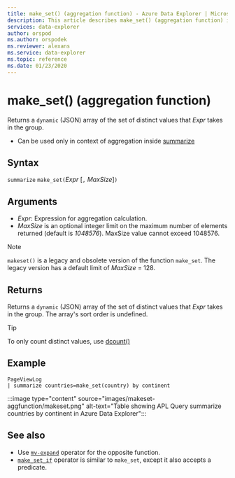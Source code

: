 ```yaml
---
title: make_set() (aggregation function) - Azure Data Explorer | Microsoft Docs
description: This article describes make_set() (aggregation function) in Azure Data Explorer.
services: data-explorer
author: orspod
ms.author: orspodek
ms.reviewer: alexans
ms.service: data-explorer
ms.topic: reference
ms.date: 01/23/2020
---
```

# make_set() (aggregation function)

Returns a `dynamic` (JSON) array of the set of distinct values that *Expr* takes in the group.

* Can be used only in context of aggregation inside [summarize](summarizeoperator.md)

## Syntax

`summarize` `make_set(`*Expr* [`,` *MaxSize*]`)`

## Arguments

* *Expr*: Expression for aggregation calculation.
* *MaxSize* is an optional integer limit on the maximum number of elements returned (default is *1048576*). MaxSize value cannot exceed 1048576.

> [!NOTE]
> `makeset()` is a legacy and obsolete version of the function `make_set`. The legacy version has a default limit of *MaxSize* = 128.

## Returns

Returns a `dynamic` (JSON) array of the set of distinct values that *Expr* takes in the group.
The array's sort order is undefined.

> [!TIP]
> To only count distinct values, use [dcount()](dcount-aggfunction.md)

## Example

```apl
PageViewLog 
| summarize countries=make_set(country) by continent
```

:::image type="content" source="images/makeset-aggfunction/makeset.png" alt-text="Table showing APL Query summarize countries by continent in Azure Data Explorer":::

## See also

* Use [`mv-expand`](./mvexpandoperator.md) operator for the opposite function.
* [`make_set_if`](./makesetif-aggfunction.md) operator is similar to `make_set`, except it also accepts a predicate.
